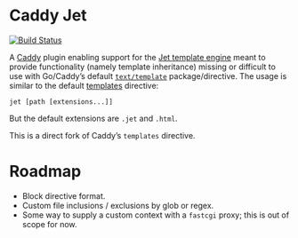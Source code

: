 # Caddy Jet

[![Build Status](https://travis-ci.org/9999years/caddy-jet.svg?branch=master)](https://travis-ci.org/9999years/caddy-jet)

A [Caddy][caddyserver] plugin enabling support for the [Jet template
engine][jet] meant to provide functionality (namely template inheritance)
missing or difficult to use with Go/Caddy’s default
[`text/template`][text/template] package/directive. The usage is similar to the
default [templates][templates] directive:

    jet [path [extensions...]]

But the default extensions are `.jet` and `.html`.

This is a direct fork of Caddy’s `templates` directive.

# Roadmap

* Block directive format.
* Custom file inclusions / exclusions by glob or regex.
* Some way to supply a custom context with a `fastcgi` proxy; this is out of
  scope for now.

[caddyserver]: https://github.com/mholt/caddy
[jet]: https://github.com/CloudyKit/jet
[text/template]: https://golang.org/pkg/text/template/
[templates]: https://caddyserver.com/docs/templates
